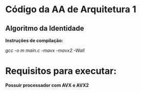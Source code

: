 # **Código da AA de Arquitetura 1**
## Algoritmo da Identidade

**Instruções de compilação:**

*gcc -o m main.c -mavx -mavx2 -Wall*


# Requisitos para executar:

**Possuir processador com AVX e AVX2**



